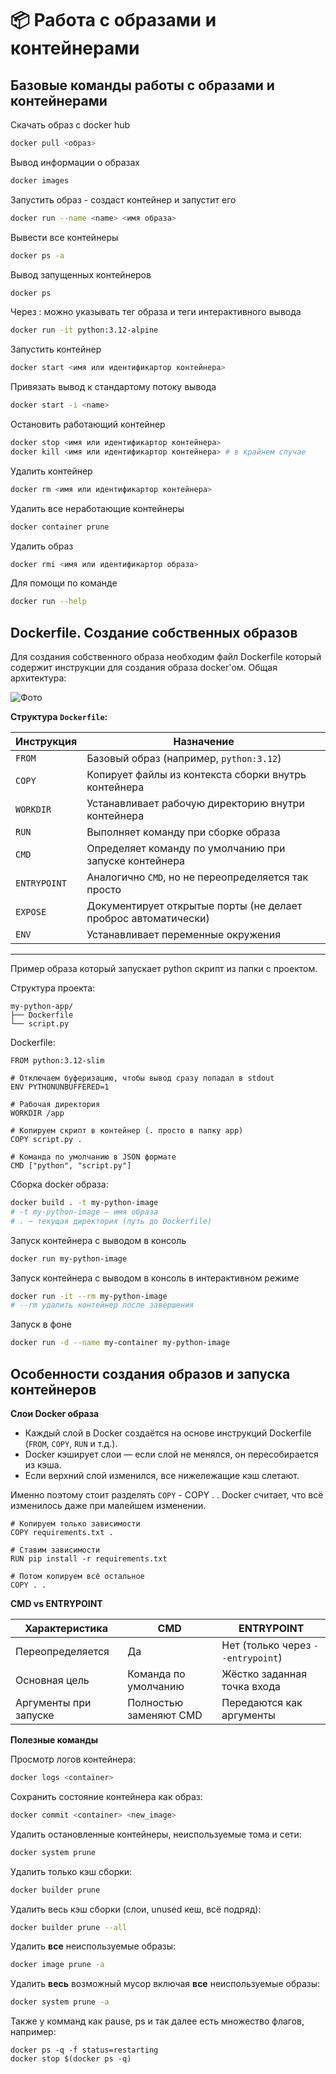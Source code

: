 # 📦 Работа с образами и контейнерами

## Базовые команды работы с образами и контейнерами
Скачать образ с docker hub
```bash
docker pull <образ>
```
Вывод информации о образах
```bash
docker images
```
Запустить образ - создаст контейнер и запустит его
```bash
docker run --name <name> <имя образа>
```
Вывести все контейнеры
```bash
docker ps -a
```
Вывод запущенных контейнеров
```bash
docker ps
```
Через : можно указывать тег образа и теги интерактивного вывода
```bash
docker run -it python:3.12-alpine
```
Запустить контейнер
```bash
docker start <имя или идентификартор контейнера>
```
Привязать вывод к стандартому потоку вывода
```bash
docker start -i <name>
```
Остановить работающий контейнер
```bash
docker stop <имя или идентификартор контейнера>
docker kill <имя или идентификартор контейнера> # в крайнем случае
```
Удалить контейнер
```bash
docker rm <имя или идентификартор контейнера>
```
Удалить все неработающие контейнеры
```bash
docker container prune
```
Удалить образ 
```bash
docker rmi <имя или идентификартор образа>
```
Для помощи по команде
```bash
docker run --help
```

## Dockerfile. Создание собственных образов

Для создания собственного образа необходим файл Dockerfile который содержит инструкции для создания образа docker'ом.
Общая архитектура:

![Фото](https://fuzeservers.ru/wp-content/uploads/4/6/5/465d44c7c5c37542ef677ebb4da74b91.png)

**Структура `Dockerfile`:**

| Инструкция     | Назначение |
|----------------|------------|
| `FROM`         | Базовый образ (например, `python:3.12`) |
| `COPY`         | Копирует файлы из контекста сборки внутрь контейнера |
| `WORKDIR`      | Устанавливает рабочую директорию внутри контейнера |
| `RUN`          | Выполняет команду при сборке образа |
| `CMD`          | Определяет команду по умолчанию при запуске контейнера |
| `ENTRYPOINT`   | Аналогично `CMD`, но не переопределяется так просто |
| `EXPOSE`       | Документирует открытые порты (не делает проброс автоматически) |
| `ENV`          | Устанавливает переменные окружения |

---

Пример образа который запускает python скрипт из папки с проектом.

Структура проекта:
```
my-python-app/
├── Dockerfile
└── script.py
```
Dockerfile:
```
FROM python:3.12-slim

# Отключаем буферизацию, чтобы вывод сразу попадал в stdout
ENV PYTHONUNBUFFERED=1

# Рабочая директория
WORKDIR /app

# Копируем скрипт в контейнер (. просто в папку app)
COPY script.py .

# Команда по умолчанию в JSON формате
CMD ["python", "script.py"]
```

Сборка docker образа:
```bash
docker build . -t my-python-image 
# -t my-python-image — имя образа
# . — текущая директория (путь до Dockerfile)
```

Запуск контейнера c выводом в консоль
```bash
docker run my-python-image
```
Запуск контейнера c выводом в консоль в интерактивном режиме
```bash
docker run -it --rm my-python-image
# --rm удалить контейнер после завершения
```
Запуск в фоне
```bash
docker run -d --name my-container my-python-image
```

## Особенности создания образов и запуска контейнеров

**Слои Docker образа**

- Каждый слой в Docker создаётся на основе инструкций Dockerfile (`FROM`, `COPY`, `RUN` и т.д.).
- Docker кэширует слои — если слой не менялся, он пересобирается из кэша.
- Если верхний слой изменился, все нижележащие кэш слетают.

Именно поэтому стоит разделять `COPY` - COPY . . Docker считает, что всё изменилось даже при малейшем изменении.
```
# Копируем только зависимости
COPY requirements.txt .

# Ставим зависимости
RUN pip install -r requirements.txt

# Потом копируем всё остальное
COPY . .
```

**CMD vs ENTRYPOINT**

| Характеристика           | CMD                         | ENTRYPOINT                      |
|--------------------------|-----------------------------|----------------------------------|
| Переопределяется         |  Да                        |  Нет (только через `--entrypoint`) |
| Основная цель            | Команда по умолчанию        | Жёстко заданная точка входа      |
| Аргументы при запуске    | Полностью заменяют CMD      | Передаются как аргументы         |

**Полезные команды**

Просмотр логов контейнера:

```bash
docker logs <container>
```

Сохранить состояние контейнера как образ:

```bash
docker commit <container> <new_image>
```

Удалить остановленные контейнеры, неиспользуемые тома и сети:

```bash
docker system prune
```

Удалить только кэш сборки:

```bash
docker builder prune
```

Удалить весь кэш сборки (слои, unused кеш, всё подряд):

```bash
docker builder prune --all
```

Удалить **все** неиспользуемые образы:

```bash
docker image prune -a
```

Удалить **весь** возможный мусор включая **все** неиспользуемые образы:

```bash
docker system prune -a
```

Также у комманд как pause, ps и так далее есть множество флагов, например:
```
docker ps -q -f status=restarting
docker stop $(docker ps -q)
```